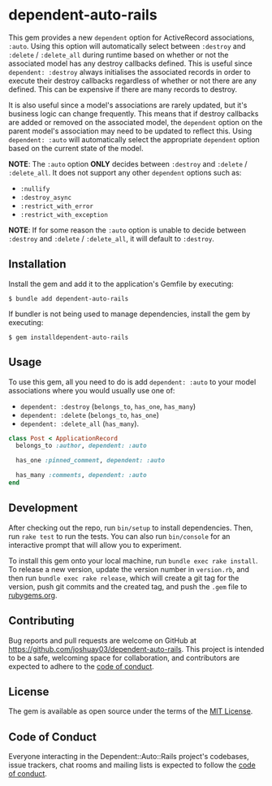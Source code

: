 # dependent-auto-rails

This gem provides a new `dependent` option for ActiveRecord associations, `:auto`. Using this option will automatically select between `:destroy` and `:delete` / `:delete_all` during runtime based on whether or not the associated model has any destroy callbacks defined. This is useful since `dependent: :destroy` always initialises the associated records in order to execute their destroy callbacks regardless of whether or not there are any defined. This can be expensive if there are many records to destroy.

It is also useful since a model's associations are rarely updated, but it's business logic can change frequently. This means that if destroy callbacks are added or removed on the associated model, the `dependent` option on the parent model's association may need to be updated to reflect this. Using `dependent: :auto` will automatically select the appropriate `dependent` option based on the current state of the model.

**NOTE**: The `:auto` option **ONLY** decides between `:destroy` and `:delete` / `:delete_all`. It does not support any other `dependent` options such as:
- `:nullify`
- `:destroy_async`
- `:restrict_with_error`
- `:restrict_with_exception`

**NOTE**: If for some reason the `:auto` option is unable to decide between `:destroy` and `:delete` / `:delete_all`, it will default to `:destroy`.

## Installation

Install the gem and add it to the application's Gemfile by executing:

    $ bundle add dependent-auto-rails

If bundler is not being used to manage dependencies, install the gem by executing:

    $ gem installdependent-auto-rails

## Usage

To use this gem, all you need to do is add `dependent: :auto` to your model associations where you would usually use one of:
 - `dependent: :destroy` (`belongs_to`, `has_one`, `has_many`)
 - `dependent: :delete` (`belongs_to`, `has_one`)
 - `dependent: :delete_all` (`has_many`).

```ruby
class Post < ApplicationRecord
  belongs_to :author, dependent: :auto

  has_one :pinned_comment, dependent: :auto

  has_many :comments, dependent: :auto
end

```

## Development

After checking out the repo, run `bin/setup` to install dependencies. Then, run `rake test` to run the tests. You can also run `bin/console` for an interactive prompt that will allow you to experiment.

To install this gem onto your local machine, run `bundle exec rake install`. To release a new version, update the version number in `version.rb`, and then run `bundle exec rake release`, which will create a git tag for the version, push git commits and the created tag, and push the `.gem` file to [rubygems.org](https://rubygems.org).

## Contributing

Bug reports and pull requests are welcome on GitHub at https://github.com/joshuay03/dependent-auto-rails. This project is intended to be a safe, welcoming space for collaboration, and contributors are expected to adhere to the [code of conduct](https://github.com/[USERNAME]/dependent-auto-rails/blob/main/CODE_OF_CONDUCT.md).

## License

The gem is available as open source under the terms of the [MIT License](https://opensource.org/licenses/MIT).

## Code of Conduct

Everyone interacting in the Dependent::Auto::Rails project's codebases, issue trackers, chat rooms and mailing lists is expected to follow the [code of conduct](https://github.com/[USERNAME]/dependent-auto-rails/blob/main/CODE_OF_CONDUCT.md).
